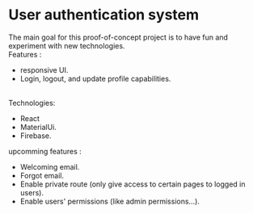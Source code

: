 # User authentication system

The main goal for this proof-of-concept project is to have fun and experiment with new technologies.
<br/>
Features :
<ul>
<li>responsive UI.</li>
<li>Login, logout, and update profile capabilities.</li>
</ul>
<br/>
Technologies:
<ul>
<li>React</li>
<li>MaterialUi.</li>
 <li>Firebase.</li>
</ul>
upcomming features :
            <ul>
              <li>Welcoming email.</li>
              <li>Forgot email.</li>
              <li>
                Enable private route (only give access to certain pages to
                logged in users).
              </li>
              <li>Enable users' permissions (like admin permissions...).</li>
            </ul>
